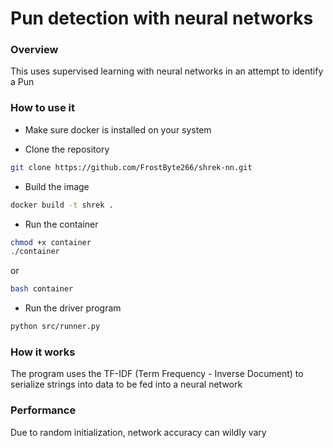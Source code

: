 # Pun detection with neural networks

### Overview

This uses supervised learning with neural networks in an attempt to identify a Pun

### How to use it

* Make sure docker is installed on your system

* Clone the repository
```bash
git clone https://github.com/FrostByte266/shrek-nn.git
```
* Build the image
```bash
docker build -t shrek .
```

* Run the container
```bash
chmod +x container
./container
```
or
```bash
bash container
```
* Run the driver program
```bash
python src/runner.py
```

### How it works

The program uses the TF-IDF (Term Frequency - Inverse Document) to serialize strings into data to be fed into a neural network

### Performance

Due to random initialization, network accuracy can wildly vary
